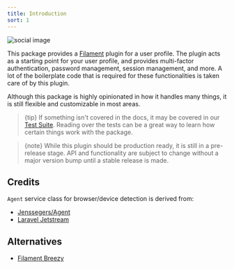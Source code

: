 ```yaml
---
title: Introduction
sort: 1
---
```


![social image](https://github.com/rawilk/profile-filament-plugin/blob/main/assets/images/social-image.png)

This package provides a [Filament](https://filamentphp.com/) plugin for a user profile. The plugin acts as a starting point for your user profile, and provides
multi-factor authentication, password management, session management, and more. A lot of the boilerplate code that is required for these functionalities
is taken care of by this plugin.

Although this package is highly opinionated in how it handles many things, it is still flexible and customizable in most areas.

> {tip} If something isn't covered in the docs, it may be covered in our [Test Suite](https://github.com/rawilk/profile-filament-plugin/tree/{branch}/tests). Reading over the tests can be a great way to learn how certain things work with the package.

> {note} While this plugin should be production ready, it is still in a pre-release stage. API and functionality are subject to change
> without a major version bump until a stable release is made.

## Credits

`Agent` service class for browser/device detection is derived from:

-   [Jenssegers/Agent](https://github.com/jenssegers/agent)
-   [Laravel Jetstream](https://github.com/laravel/jetstream)

## Alternatives

-   [Filament Breezy](https://github.com/jeffgreco13/filament-breezy)
